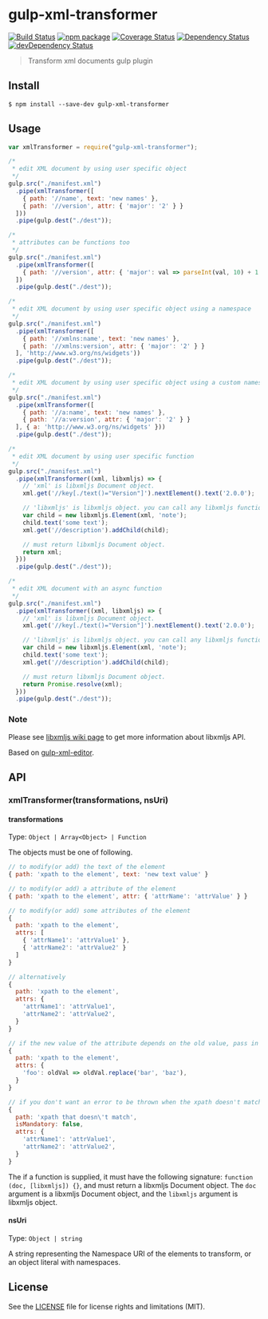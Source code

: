 # gulp-xml-transformer

[![Build Status][build-badge]][build]
[![npm package][npm-badge]][npm]
[![Coverage Status][coveralls-badge]][coveralls]
[![Dependency Status][dependency-status-badge]][dependency-status]
[![devDependency Status][dev-dependency-status-badge]][dev-dependency-status]

> Transform xml documents gulp plugin

## Install

```
$ npm install --save-dev gulp-xml-transformer
```

## Usage

```javascript
var xmlTransformer = require("gulp-xml-transformer");

/*
 * edit XML document by using user specific object
 */
gulp.src("./manifest.xml")
  .pipe(xmlTransformer([
    { path: '//name', text: 'new names' },
    { path: '//version', attr: { 'major': '2' } }
  ]))
  .pipe(gulp.dest("./dest"));

/*
 * attributes can be functions too
 */
gulp.src("./manifest.xml")
  .pipe(xmlTransformer([
    { path: '//version', attr: { 'major': val => parseInt(val, 10) + 1 } }
  ])
  .pipe(gulp.dest("./dest"));

/*
 * edit XML document by using user specific object using a namespace
 */
gulp.src("./manifest.xml")
  .pipe(xmlTransformer([
    { path: '//xmlns:name', text: 'new names' },
    { path: '//xmlns:version', attr: { 'major': '2' } }
  ], 'http://www.w3.org/ns/widgets'))
  .pipe(gulp.dest("./dest"));

/*
 * edit XML document by using user specific object using a custom namespace
 */
gulp.src("./manifest.xml")
  .pipe(xmlTransformer([
    { path: '//a:name', text: 'new names' },
    { path: '//a:version', attr: { 'major': '2' } }
  ], { a: 'http://www.w3.org/ns/widgets' }))
  .pipe(gulp.dest("./dest"));

/*
 * edit XML document by using user specific function
 */
gulp.src("./manifest.xml")
  .pipe(xmlTransformer((xml, libxmljs) => {
    // 'xml' is libxmljs Document object.
    xml.get('//key[./text()="Version"]').nextElement().text('2.0.0');

    // 'libxmljs' is libxmljs object. you can call any libxmljs function.
    var child = new libxmljs.Element(xml, 'note');
    child.text('some text');
    xml.get('//description').addChild(child);

    // must return libxmljs Document object.
    return xml;
  }))
  .pipe(gulp.dest("./dest"));

/*
 * edit XML document with an async function
 */
gulp.src("./manifest.xml")
  .pipe(xmlTransformer((xml, libxmljs) => {
    // 'xml' is libxmljs Document object.
    xml.get('//key[./text()="Version"]').nextElement().text('2.0.0');

    // 'libxmljs' is libxmljs object. you can call any libxmljs function.
    var child = new libxmljs.Element(xml, 'note');
    child.text('some text');
    xml.get('//description').addChild(child);

    // must return libxmljs Document object.
    return Promise.resolve(xml);
  }))
  .pipe(gulp.dest("./dest"));
```

### Note

Please see [libxmljs wiki page](https://github.com/polotek/libxmljs/wiki) to get more information about libxmljs API.

Based on [gulp-xml-editor](https://github.com/morou/gulp-xml-editor).

## API

### xmlTransformer(transformations, nsUri)

#### transformations

Type: `Object | Array<Object> | Function`

The objects must be one of following.

```javascript
// to modify(or add) the text of the element
{ path: 'xpath to the element', text: 'new text value' }

// to modify(or add) a attribute of the element
{ path: 'xpath to the element', attr: { 'attrName': 'attrValue' } }

// to modify(or add) some attributes of the element
{
  path: 'xpath to the element',
  attrs: [
    { 'attrName1': 'attrValue1' },
    { 'attrName2': 'attrValue2' }
  ]
}

// alternatively
{
  path: 'xpath to the element',
  attrs: {
    'attrName1': 'attrValue1',
    'attrName2': 'attrValue2',
  }
}

// if the new value of the attribute depends on the old value, pass in a function
{
  path: 'xpath to the element',
  attrs: {
    'foo': oldVal => oldVal.replace('bar', 'baz'),
  }
}

// if you don't want an error to be thrown when the xpath doesn't match
{
  path: 'xpath that doesn\'t match',
  isMandatory: false,
  attrs: {
    'attrName1': 'attrValue1',
    'attrName2': 'attrValue2',
  }
}
```


The if a function is supplied, it must have the following signature: `function (doc, [libxmljs]) {}`, and must return a libxmljs Document object. The `doc` argument is a libxmljs Document object, and the `libxmljs` argument is libxmljs object.

#### nsUri

Type: `Object | string`

A string representing the Namespace URI of the elements to transform, or an object literal with namespaces.

## License

See the [LICENSE](LICENSE.md) file for license rights and limitations (MIT).

[build-badge]: https://img.shields.io/github/workflow/status/dotcore64/gulp-xml-transformer/test/master?style=flat-square
[build]: https://github.com/dotcore64/gulp-xml-transformer/actions

[npm-badge]: https://img.shields.io/npm/v/gulp-xml-transformer.svg?style=flat-square
[npm]: https://www.npmjs.org/package/gulp-xml-transformer

[coveralls-badge]: https://img.shields.io/coveralls/dotcore64/gulp-xml-transformer/master.svg?style=flat-square
[coveralls]: https://coveralls.io/r/dotcore64/gulp-xml-transformer

[dependency-status-badge]: https://david-dm.org/dotcore64/gulp-xml-transformer.svg?style=flat-square
[dependency-status]: https://david-dm.org/dotcore64/gulp-xml-transformer

[dev-dependency-status-badge]: https://david-dm.org/dotcore64/gulp-xml-transformer/dev-status.svg?style=flat-square
[dev-dependency-status]: https://david-dm.org/dotcore64/gulp-xml-transformer#info=devDependencies

